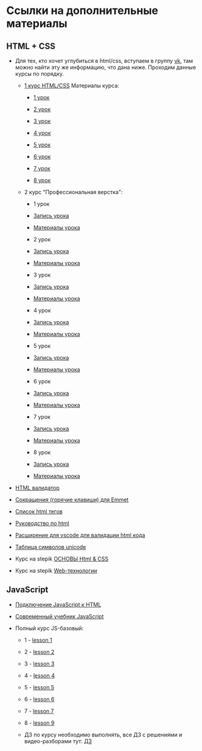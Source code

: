 # Ссылки на дополнительные материалы

## HTML + CSS

+ Для тех, кто хочет углубиться в html/css, вступаем в группу
  [vk](https://vk.com/invite/kCwSAj4), там можно найти эту же информацию, что дана ниже.
  Проходим данные курсы по порядку.

    + [1 курс HTML/CSS](https://disk.yandex.ru/d/-lxSgFeJlWMy4Q) Материалы
      курса:
        + [1 урок](https://yadi.sk/d/qmVhxRnz3Pm3zj)

        + [2 урок](https://yadi.sk/d/dLjRrsEX3Pm4HF)

        + [3 урок](https://yadi.sk/d/WrdEUPgx3Pm4MD)

        + [4 урок](https://yadi.sk/d/DWfDS6Az3Pm4TH)

        + [5 урок](https://yadi.sk/d/nri_LB_l3Pm4wL)

        + [6 урок](https://yadi.sk/d/yW5g-fI53Pm4zx)

        + [7 урок](https://yadi.sk/d/ViX5ErsN3Pm56P)

        + [8 урок](https://yadi.sk/d/hLlmfAXs3Pm59t)

    + 2 курс "Профессиональная верстка":

        + 1 урок
        + [Запись урока](https://youtu.be/5Ijqb1wLcvc)
        + [Материалы урока](https://yadi.sk/d/oFHUPCBXaQT5Zg)

        + 2 урок
        + [Запись урока](https://youtu.be/TBw6Ga1e92k)
        + [Материалы урока](https://yadi.sk/d/yVYXKN39k6v8mQ)

        + 3 урок
        + [Запись урока](https://youtu.be/KARjHRoRe_4)
        + [Материалы урока](https://yadi.sk/d/5a_Ua3XNuCxznw)

        + 4 урок
        + [Запись урока](https://youtu.be/Q0H_DpzuPGE)
        + [Материалы урока](https://yadi.sk/d/U1jJ63VxwMR6GQ)

        + 5 урок
        + [Запись урока](https://youtu.be/VDD-4CgY9B4)
        + [Материалы урока](https://yadi.sk/d/UbM1PX9L45RtsA)

        + 6 урок
        + [Запись урока](https://youtu.be/CML0LNJMwE0)
        + [Материалы урока](https://yadi.sk/d/lIkdckQA4T7BHA)

        + 7 урок
        + [Запись урока](https://youtu.be/BhAYL46P3PI)
        + [Материалы урока](https://yadi.sk/d/r_TXrNQ4putCdA)

        + 8 урок
        + [Запись урока](https://youtu.be/kOLM2s20sZY)
        + [Материалы урока](https://yadi.sk/d/rrHm_B4zpGQWZA)

+ [HTML валидатор](https://validator.w3.org/#validate_by_input)

+ [Сокращения (горячие клавиши) для Emmet](https://docs.emmet.io/cheat-sheet/)

+ [Список html тегов](https://html5book.ru/html-tags/)

+ [Руководство по html](https://developer.mozilla.org/ru/docs/Web/HTML)

+ [Расширение для vscode для валидации html кода](https://marketplace.visualstudio.com/items?itemName=Umoxfo.vscode-w3cvalidation)

+ [Таблица символов unicode](http://foxtools.ru/Unicode)

+ Курс на stepik [ОСНОВЫ Html & CSS](https://stepik.org/course/2621/promo)
+ Курс на stepik [Web-технологии](https://stepik.org/course/154/promo)

## JavaScript

+ [Подключение JavaScript к HTML](https://wm-school.ru/js/javascript_in_HTML.php)
+ [Современный учебник JavaScript](https://learn.javascript.ru/)
+ Полный курс JS-базовый:

    + 1 - [lesson 1](https://youtu.be/MbRmNGKXVOg)

    + 2 - [lesson 2](https://youtu.be/dUlEIwEDkV4)

    + 3 - [lesson 3](https://youtu.be/7qpbKy9XS48)

    + 4 - [lesson 4](https://youtu.be/Su9Gml6xUUU)

    + 5 - [lesson 5](https://youtu.be/lXJH1l9s214)

    + 6 - [lesson 6](https://youtu.be/qdyJkc-BjQA)

    + 7 - [lesson 7](https://youtu.be/fGTG-mrGpFY)

    + 8 - [lesson 9](https://youtu.be/lXbF_Jta6vQ)

    + ДЗ по курсу необходимо выполнять, все ДЗ с решениями и видео-разборами
      тут: [ДЗ](https://disk.yandex.ru/d/dNcHjZs3c96ypw)
